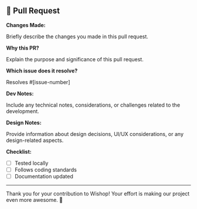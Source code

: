 ## 🚀 Pull Request

**Changes Made:**

Briefly describe the changes you made in this pull request.

**Why this PR?**

Explain the purpose and significance of this pull request.

**Which issue does it resolve?**

Resolves #[issue-number]

**Dev Notes:**

Include any technical notes, considerations, or challenges related to the development.

**Design Notes:**

Provide information about design decisions, UI/UX considerations, or any design-related aspects.

**Checklist:**

- [ ] Tested locally
- [ ] Follows coding standards
- [ ] Documentation updated

---

Thank you for your contribution to Wishop! Your effort is making our project even more awesome. 🌟
